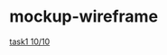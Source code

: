 # mockup-wireframe
[task1 10/10](https://miro.com/app/board/uXjVPPXLugY=/?share_link_id=615956969990)
